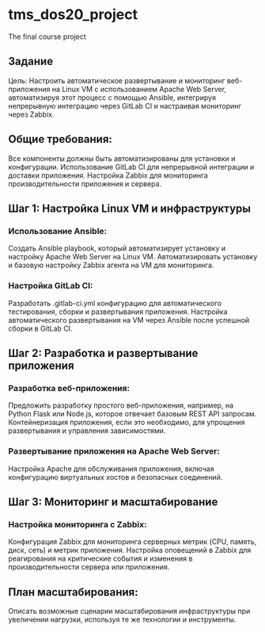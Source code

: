 # tms_dos20_project
The final course project


## Задание
Цель: Настроить автоматическое развертывание и мониторинг веб-приложения на Linux VM с использованием Apache Web Server, автоматизируя этот процесс с помощью Ansible, интегрируя непрерывную интеграцию через GitLab CI и настраивая мониторинг через Zabbix.

## Общие требования:
Все компоненты должны быть автоматизированы для установки и конфигурации.
Использование GitLab CI для непрерывной интеграции и доставки приложения.
Настройка Zabbix для мониторинга производительности приложения и сервера.

## Шаг 1: Настройка Linux VM и инфраструктуры
### Использование Ansible:
Создать Ansible playbook, который автоматизирует установку и настройку Apache Web Server на Linux VM.
Автоматизировать установку и базовую настройку Zabbix агента на VM для мониторинга.

### Настройка GitLab CI:
Разработать .gitlab-ci.yml конфигурацию для автоматического тестирования, сборки и развертывания приложения.
Настройка автоматического развертывания на VM через Ansible после успешной сборки в GitLab CI.


## Шаг 2: Разработка и развертывание приложения
### Разработка веб-приложения:
Предложить разработку простого веб-приложения, например, на Python Flask или Node.js, которое отвечает базовым REST API запросам.
Контейнеризация приложения, если это необходимо, для упрощения развертывания и управления зависимостями.

### Развертывание приложения на Apache Web Server:
Настройка Apache для обслуживания приложения, включая конфигурацию виртуальных хостов и безопасных соединений.


## Шаг 3: Мониторинг и масштабирование
### Настройка мониторинга с Zabbix:
Конфигурация Zabbix для мониторинга серверных метрик (CPU, память, диск, сеть) и метрик приложения.
Настройка оповещений в Zabbix для реагирования на критические события и изменения в производительности сервера или приложения.

## План масштабирования:
Описать возможные сценарии масштабирования инфраструктуры при увеличении нагрузки, используя те же технологии и инструменты.
